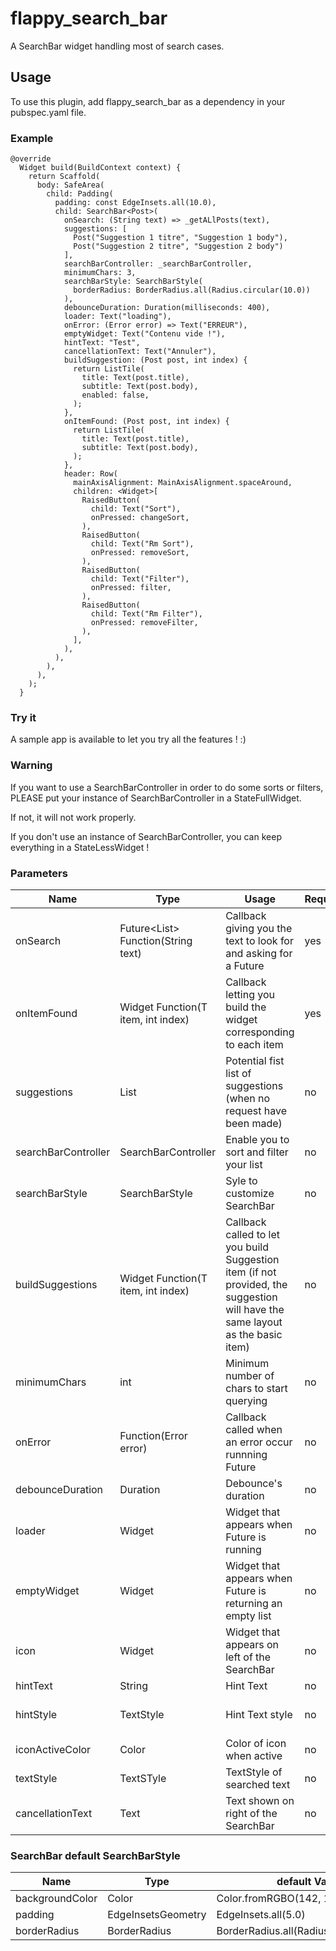 # flappy_search_bar

A SearchBar widget handling most of search cases.

## Usage

To use this plugin, add flappy_search_bar as a dependency in your pubspec.yaml file.

### Example

```
@override
  Widget build(BuildContext context) {
    return Scaffold(
      body: SafeArea(
        child: Padding(
          padding: const EdgeInsets.all(10.0),
          child: SearchBar<Post>(
            onSearch: (String text) => _getALlPosts(text),
            suggestions: [
              Post("Suggestion 1 titre", "Suggestion 1 body"),
              Post("Suggestion 2 titre", "Suggestion 2 body")
            ],
            searchBarController: _searchBarController,
            minimumChars: 3,
            searchBarStyle: SearchBarStyle(
              borderRadius: BorderRadius.all(Radius.circular(10.0))
            ),
            debounceDuration: Duration(milliseconds: 400),
            loader: Text("loading"),
            onError: (Error error) => Text("ERREUR"),
            emptyWidget: Text("Contenu vide !"),
            hintText: "Test",
            cancellationText: Text("Annuler"),
            buildSuggestion: (Post post, int index) {
              return ListTile(
                title: Text(post.title),
                subtitle: Text(post.body),
                enabled: false,
              );
            },
            onItemFound: (Post post, int index) {
              return ListTile(
                title: Text(post.title),
                subtitle: Text(post.body),
              );
            },
            header: Row(
              mainAxisAlignment: MainAxisAlignment.spaceAround,
              children: <Widget>[
                RaisedButton(
                  child: Text("Sort"),
                  onPressed: changeSort,
                ),
                RaisedButton(
                  child: Text("Rm Sort"),
                  onPressed: removeSort,
                ),
                RaisedButton(
                  child: Text("Filter"),
                  onPressed: filter,
                ),
                RaisedButton(
                  child: Text("Rm Filter"),
                  onPressed: removeFilter,
                ),
              ],
            ),
          ),
        ),
      ),
    );
  }
```

### Try it

A sample app is available to let you try all the features ! :)

### Warning

If you want to use a SearchBarController in order to do some sorts or filters, PLEASE put your instance of SearchBarController in a StateFullWidget.

If not, it will not work properly.

If you don't use an instance of SearchBarController, you can keep everything in a StateLessWidget !


### Parameters

| Name  | Type | Usage | Required | Default Value |
| ------------- | ------------- | ------------- | ------------- | ------------- |
| onSearch   | Future<List<T>> Function(String text) | Callback giving you the text to look for and asking for a Future  | yes  | - |
| onItemFound| Widget Function(T item, int index) | Callback letting you build the widget corresponding to each item| yes| - |
| suggestions  |  List<T> | Potential fist list of suggestions (when no request have been made)  | no| [] |
| searchBarController  |  SearchBarController | Enable you to sort and filter your list  | no | default controller |
| searchBarStyle  |  SearchBarStyle | Syle to customize SearchBar  | no | default values on bottom tab |
| buildSuggestions| Widget Function(T item, int index) | Callback called to let you build Suggestion item (if not provided, the suggestion will have the same layout as the basic item)  | no| null|
| minimumChars  |  int | Minimum number of chars to start querying  | no| 3 |
| onError  |  Function(Error error) | Callback called when an error occur runnning Future | no| null |
| debounceDuration  | Duration | Debounce's duration | no| Duration(milliseconds: 500) |
| loader  | Widget | Widget that appears when Future is running | no| CircularProgressIndicator() |
| emptyWidget  | Widget | Widget that appears when Future is returning an empty list | no| SizedBox.shrink() |
| icon  | Widget | Widget that appears on left of the SearchBar | no| Icon(Icons.search) |
| hintText  | String | Hint Text | no| "" |
| hintStyle  | TextStyle | Hint Text style| no| TextStyle(color: Color.fromRGBO(142, 142, 147, 1)) |
| iconActiveColor  | Color | Color of icon when active | no| Colors.black |
| textStyle  | TextSTyle | TextStyle of searched text | no| TextStyle(color: Colors.black) |
| cancellationText  | Text | Text shown on right of the SearchBar | no| Text("Cancel") |

### SearchBar default SearchBarStyle

| Name  | Type | default Value |
| ------------- | ------------- | ------------- |
| backgroundColor  | Color  | Color.fromRGBO(142, 142, 147, .15)  |
| padding  | EdgeInsetsGeometry  | EdgeInsets.all(5.0)  |
| borderRadius  | BorderRadius  | BorderRadius.all(Radius.circular(5.0))})  |



